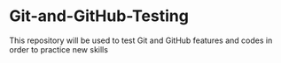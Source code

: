 # Git-and-GitHub-Testing
This repository will be used to test Git and GitHub features and codes in order to practice new skills
